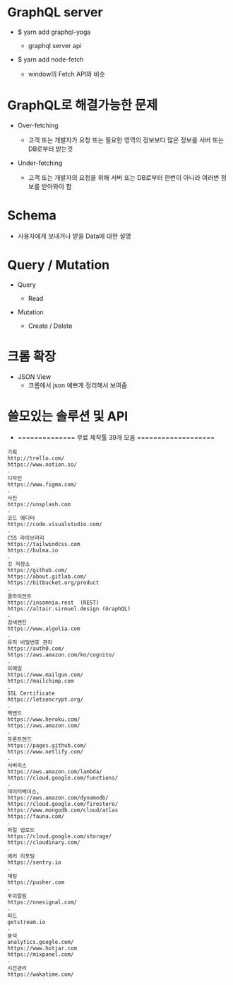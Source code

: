 
# GraphQL server

- $ yarn add graphql-yoga
    - graphql server api

- $ yarn add node-fetch
    - window의 Fetch API와 비슷

# GraphQL로 해결가능한 문제

- Over-fetching
    - 고객 또는 개발자가 요청 또는 필요한 영역의 정보보다 많은 정보를 서버 또는 DB로부터 받는것

- Under-fetching
    - 고객 또는 개발자의 요청을 위해 서버 또는 DB로부터 한번이 아니라 여러번 정보를 받아와야 함 

# Schema

- 사용자에게 보내거나 받을 Data에 대한 설명

# Query / Mutation

- Query
    - Read

- Mutation
    - Create / Delete

# 크롬 확장

- JSON View
    - 크롬에서 json 예쁘게 정리해서 보여줌

# 쓸모있는 솔루션 및 API

- ============== 무료 제작툴 39개 모음 ===================
```
기획
http://trello.com/
https://www.notion.so/
.
디자인
https://www.figma.com/
.
사진
https://unsplash.com
.
코드 에디터
https://code.visualstudio.com/
.
CSS 라이브러리
https://tailwindcss.com
https://bulma.io
.
깃 저장소
https://github.com/
https://about.gitlab.com/
https://bitbucket.org/product
.
클라이언트
https://insomnia.rest  (REST)
https://altair.sirmuel.design (GraphQL) 
.
검색엔진
https://www.algolia.com
.
유저 비밀번호 관리
https://auth0.com/
https://aws.amazon.com/ko/cognito/
.
이메일
https://www.mailgun.com/
https://mailchimp.com
.
SSL Certificate
https://letsencrypt.org/
.
백엔드
https://www.heroku.com/
https://aws.amazon.com/
.
프론트엔드
https://pages.github.com/
https://www.netlify.com/
.
서버리스
https://aws.amazon.com/lambda/
https://cloud.google.com/functions/
.
데이터베이스,
https://aws.amazon.com/dynamodb/
https://cloud.google.com/firestore/
https://www.mongodb.com/cloud/atlas
https://fauna.com/
.
파일 업로드
https://cloud.google.com/storage/
https://cloudinary.com/
.
에러 리포팅
https://sentry.io
.
채팅
https://pusher.com
.
푸쉬알림
https://onesignal.com/
.
피드
getstream.io
.
분석
analytics.google.com/ 
https://www.hotjar.com
https://mixpanel.com/
.
시간관리
https://wakatime.com/
```